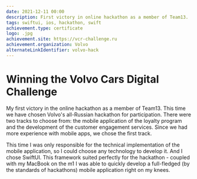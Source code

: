 ```yaml
---
date: 2021-12-11 00:00
description: First victory in online hackathon as a member of Team13.
tags: swiftui, ios, hackathon, swift
achievement.type: certificate
logo: .jpg
achievement.site: https://vcr-challenge.ru
achievement.organization: Volvo
alternateLinkIdentifier: volvo-hack
---
```

# Winning the Volvo Cars Digital Challenge 

My first victory in the online hackathon as a member of Team13. This time we have chosen Volvo's all-Russian hackathon for participation. There were two tracks to choose from: the mobile application of the loyalty program and the development of the customer engagement services. Since we had more experience with mobile apps, we chose the first track.

This time I was only responsible for the technical implementation of the mobile application, so I could choose any technology to develop it. And I chose SwiftUI. This framework suited perfectly for the hackathon - coupled with my MacBook on the m1 I was able to quickly develop a full-fledged (by the standards of hackathons) mobile application right on my knees.
